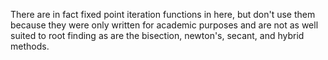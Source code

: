 There are in fact fixed point iteration functions in here, but don't use
them because they were only written for academic purposes and are
not as well suited to root finding as are the bisection, newton's, secant, and
hybrid methods.
